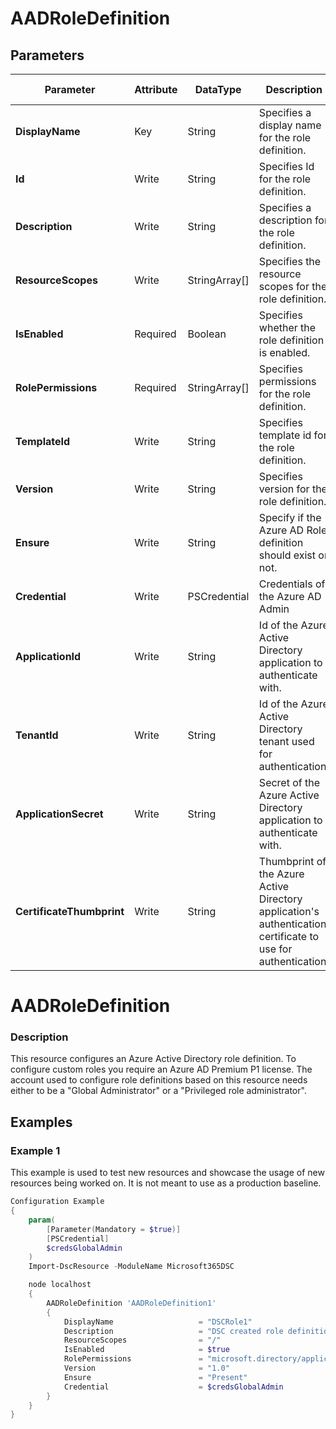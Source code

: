 ﻿# AADRoleDefinition

## Parameters

| Parameter | Attribute | DataType | Description | Allowed Values |
| --- | --- | --- | --- | --- |
| **DisplayName** | Key | String | Specifies a display name for the role definition. ||
| **Id** | Write | String | Specifies Id for the role definition. ||
| **Description** | Write | String | Specifies a description for the role definition. ||
| **ResourceScopes** | Write | StringArray[] | Specifies the resource scopes for the role definition. ||
| **IsEnabled** | Required | Boolean | Specifies whether the role definition is enabled. ||
| **RolePermissions** | Required | StringArray[] | Specifies permissions for the role definition. ||
| **TemplateId** | Write | String | Specifies template id for the role definition. ||
| **Version** | Write | String | Specifies version for the role definition. ||
| **Ensure** | Write | String | Specify if the Azure AD Role definition should exist or not. |Present, Absent|
| **Credential** | Write | PSCredential | Credentials of the Azure AD Admin ||
| **ApplicationId** | Write | String | Id of the Azure Active Directory application to authenticate with. ||
| **TenantId** | Write | String | Id of the Azure Active Directory tenant used for authentication. ||
| **ApplicationSecret** | Write | String | Secret of the Azure Active Directory application to authenticate with. ||
| **CertificateThumbprint** | Write | String | Thumbprint of the Azure Active Directory application's authentication certificate to use for authentication. ||

# AADRoleDefinition

### Description

This resource configures an Azure Active Directory role definition.
To configure custom roles you require an Azure AD Premium P1 license.
The account used to configure role definitions based on this resource needs either to be a
"Global Administrator" or a "Privileged role administrator".

## Examples

### Example 1

This example is used to test new resources and showcase the usage of new resources being worked on.
It is not meant to use as a production baseline.

```powershell
Configuration Example
{
    param(
        [Parameter(Mandatory = $true)]
        [PSCredential]
        $credsGlobalAdmin
    )
    Import-DscResource -ModuleName Microsoft365DSC

    node localhost
    {
        AADRoleDefinition 'AADRoleDefinition1'
        {
            DisplayName                   = "DSCRole1"
            Description                   = "DSC created role definition"
            ResourceScopes                = "/"
            IsEnabled                     = $true
            RolePermissions               = "microsoft.directory/applicationPolicies/allProperties/read","microsoft.directory/applicationPolicies/allProperties/update","microsoft.directory/applicationPolicies/basic/update"
            Version                       = "1.0"
            Ensure                        = "Present"
            Credential                    = $credsGlobalAdmin
        }
    }
}
```

